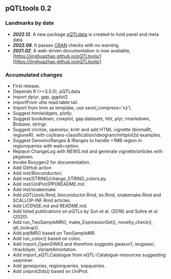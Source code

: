 ## pQTLtools 0.2

### Landmarks by date

* ***2022.12***. A new package [pQTLdata](https://github.com/jinghuazhao/pQTLdata) is created to hold panel and meta data.
* ***2022.06***. It passes [CRAN](https://cran.r-project.org/) checks with no warning.
* ***2021.02***. A web-driven documentation is now available, [https://jinghuazhao.github.io/pQTLtools/](https://jinghuazhao.github.io/pQTLtools/)

### Accumulated changes

* First release.
* Depends R (>=3.5.0), pQTLdata
* Import dplyr, gap, ggplot2
* importFrom utils read.table tail.
* Import from lmm as template, use save(,compress='xz').
* Suggest htmlwidgets, plotly.
* Suggest bookdown, cowplot, gap.datasets, httr, plyr, rmarkdown, Biobase, stringr.
* Suggest circlize, openxlsx, knitr and add HTML vignette (biomaRt, regioneR).
  with cis/trans-classification/ideogram/mhtplot2d examples.
* Suggest GenomicRanges & IRanges to handle >1MB region in regionqueries with wait=option.
* Replace ChangeLog with NEWS.md and generate vignette/articles with pkgdown.
* Invoke Roxygen2 for documentation.
* Add GitHub action
* Add inst/Bioconductor/.
* Add inst/STRING/change_STRING_colors.py.
* Add inst/UniProt|PPI/README.md.
* Add inst/snakemake
* Add pQTLtools.Rmd, bioconductor.Rmd, es.Rmd, snakemake.Rmd and SCALLOP-INF.Rmd articles.
* Add LICENSE.md and README.md.
* Add listed publications on pQTLs by Sun et al. (2018) and Suhre et al. (2020).
* Add run_TwoSampleMR(), make_ExpressionSet(), novelty_check(), qtl_lookup().
* Add pqtlMR() based on TwoSampleMR.
* Add run_coloc() based on coloc.
* Add import_OpenGWAS and therefore suggests gwasvcf, ieugwasr, rtracklayer, VariantAnnotation.
* Add import_eQTLCatalogue from eQTL-Catalogue-resources suggesting seqminer.
* Add genequries, regionqueries, snpqueries.
* Add uniprot2ids() based on UniProt.
